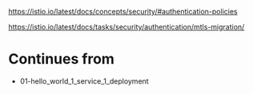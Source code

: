https://istio.io/latest/docs/concepts/security/#authentication-policies

https://istio.io/latest/docs/tasks/security/authentication/mtls-migration/



# Continues from

- 01-hello_world_1_service_1_deployment
